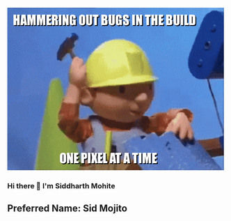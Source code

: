 ![](https://github.com/siddharthmohite/siddharthmohite/blob/main/builder.gif)
### Hi there 👋 I'm Siddharth Mohite

## Preferred Name: Sid Mojito


